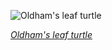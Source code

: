 
![Oldham's leaf turtle](https://upload.wikimedia.org/wikipedia/commons/thumb/9/95/Cyclemys_oldhamii.jpg/600px-Cyclemys_oldhamii.jpg)

*[Oldham's leaf turtle](https://wikipedia.org/wiki/File:Cyclemys_oldhamii.jpg)*
